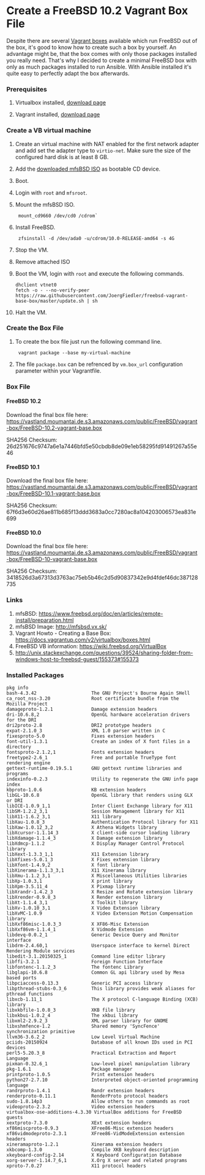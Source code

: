 # Create a FreeBSD 10.2 Vagrant Box File

Despite there are several [Vagrant boxes](http://www.vagrantbox.es/) available which run FreeBSD out of the box, it's good to know how to create such a box by yourself. An advantage might be, that the box comes with only those packages installed you really need. That's why I decided to create a minimal FreeBSD box with only as much packages installed to run Ansible. With Ansible installed it's quite easy to perfectly adapt the box afterwards.

### Prerequisites

1. Virtualbox installed, [download page](https://www.virtualbox.org/wiki/Downloads)

2. Vagrant installed, [download page](https://www.vagrantup.com/downloads.html)

### Create a VB virtual machine

1. Create an virtual machine with NAT enabled for the first network adapter and add set the adapter type to `virtio-net`. Make sure the size of the configured hard disk is at least 8 GB.

2. Add the [downloaded mfsBSD ISO](http://mfsbsd.vx.sk/) as bootable CD device.

3. Boot.

4. Login with `root` and `mfsroot`.

5. Mount the mfsBSD ISO.

        mount_cd9660 /dev/cd0 /cdrom`

6. Install FreeBSD.

        zfsinstall -d /dev/ada0 -u/cdrom/10.0-RELEASE-amd64 -s 4G

8. Stop the VM.
9. Remove attached ISO
10. Boot the VM, login with `root` and execute the following commands.

        dhclient vtnet0
        fetch -o - --no-verify-peer https://raw.githubusercontent.com/JoergFiedler/freebsd-vagrant-base-box/master/update.sh | sh

10. Halt the VM.

### Create the Box File

1. To create the box file just run the following command line.

        vagrant package --base my-virtual-machine

2. The file `package.box` can be refrenced by `vm.box_url` configuration parameter within your Vagrantfile.


### Box File

#### FreeBSD 10.2
Download the final box file here: https://vastland.moumantai.de.s3.amazonaws.com/public/FreeBSD/vagrant-box/FreeBSD-10.2-vagrant-base.box

SHA256 Checksum: 26d251676c9747a6e1a7446bfd5e50cbdb8de09e1eb58295fd91491267a55e46

#### FreeBSD 10.1
Download the final box file here: https://vastland.moumantai.de.s3.amazonaws.com/public/FreeBSD/vagrant-box/FreeBSD-10.1-vagrant-base.box

SHA256 Checksum: 67f6d3e60d26ae811b685f13ddd3683a0cc7280ac8a104203006573ea831e699

#### FreeBSD 10.0
Download the final box file here: https://vastland.moumantai.de.s3.amazonaws.com/public/FreeBSD/vagrant-box/FreeBSD-10-vagrant-base.box

SHA256 Checksum: 3418526d3a67313d3763ac75eb5b46c2d5d90837342e9d4fdef46dc387128735

### Links
1. mfsBSD: https://www.freebsd.org/doc/en/articles/remote-install/preparation.html
2. mfsBSD Image: http://mfsbsd.vx.sk/
3. Vagrant Howto - Creating a Base Box: https://docs.vagrantup.com/v2/virtualbox/boxes.html
4. FreeBSD VB information: https://wiki.freebsd.org/VirtualBox
5. http://unix.stackexchange.com/questions/39524/sharing-folder-from-windows-host-to-freebsd-guest/155373#155373

### Installed Packages

    pkg info
    bash-4.3.42                    The GNU Project's Bourne Again SHell
    ca_root_nss-3.20               Root certificate bundle from the Mozilla Project
    damageproto-1.2.1              Damage extension headers
    dri-10.6.8,2                   OpenGL hardware acceleration drivers for the DRI
    dri2proto-2.8                  DRI2 prototype headers
    expat-2.1.0_3                  XML 1.0 parser written in C
    fixesproto-5.0                 Fixes extension headers
    font-util-1.3.1                Create an index of X font files in a directory
    fontsproto-2.1.2,1             Fonts extension headers
    freetype2-2.6_1                Free and portable TrueType font rendering engine
    gettext-runtime-0.19.5.1       GNU gettext runtime libraries and programs
    indexinfo-0.2.3                Utility to regenerate the GNU info page index
    kbproto-1.0.6                  KB extension headers
    libGL-10.6.8                   OpenGL library that renders using GLX or DRI
    libICE-1.0.9_1,1               Inter Client Exchange library for X11
    libSM-1.2.2_3,1                Session Management library for X11
    libX11-1.6.2_3,1               X11 library
    libXau-1.0.8_3                 Authentication Protocol library for X11
    libXaw-1.0.12_3,2              X Athena Widgets library
    libXcursor-1.1.14_3            X client-side cursor loading library
    libXdamage-1.1.4_3             X Damage extension library
    libXdmcp-1.1.2                 X Display Manager Control Protocol library
    libXext-1.3.3_1,1              X11 Extension library
    libXfixes-5.0.1_3              X Fixes extension library
    libXfont-1.4.9,2               X font library
    libXinerama-1.1.3_3,1          X11 Xinerama library
    libXmu-1.1.2_3,1               X Miscellaneous Utilities libraries
    libXp-1.0.3,1                  X print library
    libXpm-3.5.11_4                X Pixmap library
    libXrandr-1.4.2_3              X Resize and Rotate extension library
    libXrender-0.9.8_3             X Render extension library
    libXt-1.1.4_3,1                X Toolkit library
    libXv-1.0.10_3,1               X Video Extension library
    libXvMC-1.0.9                  X Video Extension Motion Compensation library
    libXxf86misc-1.0.3_3           X XF86-Misc Extension
    libXxf86vm-1.1.4_1             X Vidmode Extension
    libdevq-0.0.2_1                Generic Device Query and Monitor interface
    libdrm-2.4.60,1                Userspace interface to kernel Direct Rendering Module services
    libedit-3.1.20150325_1         Command line editor library
    libffi-3.2.1                   Foreign Function Interface
    libfontenc-1.1.2_3             The fontenc Library
    libglapi-10.6.8                Common GL api library used by Mesa based ports
    libpciaccess-0.13.3            Generic PCI access library
    libpthread-stubs-0.3_6         This library provides weak aliases for pthread functions
    libxcb-1.11_1                  The X protocol C-language Binding (XCB) library
    libxkbfile-1.0.8_3             XKB file library
    libxkbui-1.0.2_4               The xkbui library
    libxml2-2.9.2_3                XML parser library for GNOME
    libxshmfence-1.2               Shared memory 'SyncFence' synchronization primitive
    llvm36-3.6.2_2                 Low Level Virtual Machine
    pciids-20150924                Database of all known IDs used in PCI devices
    perl5-5.20.3_8                 Practical Extraction and Report Language
    pixman-0.32.6_1                Low-level pixel manipulation library
    pkg-1.6.1                      Package manager
    printproto-1.0.5               Print extension headers
    python27-2.7.10                Interpreted object-oriented programming language
    randrproto-1.4.1               Randr extension headers
    renderproto-0.11.1             RenderProto protocol headers
    sudo-1.8.14p3                  Allow others to run commands as root
    videoproto-2.3.2               Video extension headers
    virtualbox-ose-additions-4.3.30 VirtualBox additions for FreeBSD guests
    xextproto-7.3.0                XExt extension headers
    xf86miscproto-0.9.3            XFree86-Misc extension headers
    xf86vidmodeproto-2.3.1         XFree86-VidModeExtension extension headers
    xineramaproto-1.2.1            Xinerama extension headers
    xkbcomp-1.3.0                  Compile XKB keyboard description
    xkeyboard-config-2.14          X Keyboard Configuration Database
    xorg-server-1.14.7_6,1         X.Org X server and related programs
    xproto-7.0.27                  X11 protocol headers

